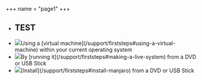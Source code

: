 +++
name = "page1"
+++ 


<div class="row">
 <ul class="list-group card col-md-12 offset-xl-1 col-xl-10">
 <li class="list-group-item text-center"><h2>TEST</h2></li>
    <li class="list-group-item">
   <img src="/img/try/virtual-machine.svg" class="icon">Using a [virtual machine](/support/firststeps#using-a-virtual-machine) within your current operating system
   </li>
<li class="list-group-item"> 
 <img src="/img/try/live-boot.svg" class="icon">By [running it](/support/firststeps#making-a-live-system) from a DVD or USB Stick
  </li>
 <li class="list-group-item">
  <img src="/img/try/virtual-machine.svg" class="icon">[Install](/support/firststeps#install-manjaro) from a DVD or USB Stick
 </li>
</ul>
</div>
